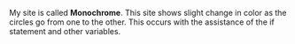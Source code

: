 My site is called **Monochrome**. This site shows slight change in color as the circles go from one to the other. This occurs with the assistance of the if statement and other variables. 
